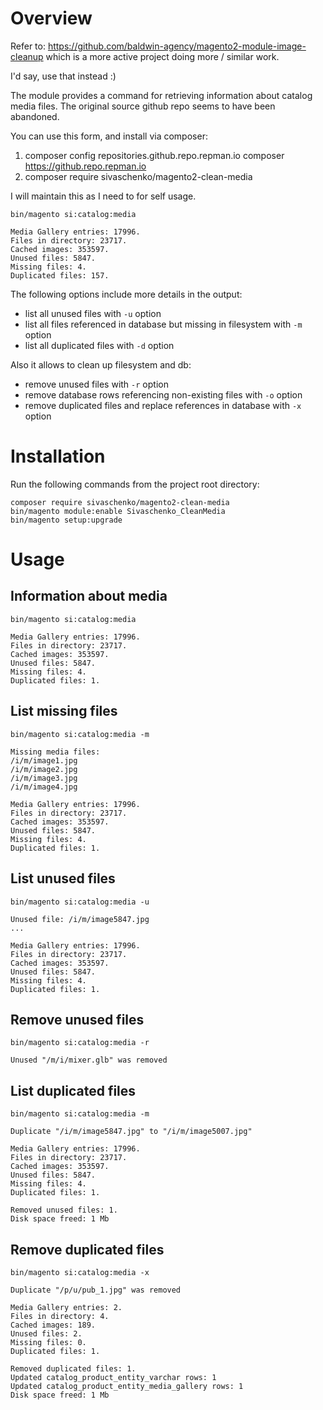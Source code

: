 # Overview

Refer to: https://github.com/baldwin-agency/magento2-module-image-cleanup which is a more active project doing more / similar work.

I'd say, use that instead :)

The module provides a command for retrieving information about catalog media files.
The original source github repo seems to have been abandoned.

You can use this form, and install via composer:

1. composer config repositories.github.repo.repman.io composer https://github.repo.repman.io
2. composer require sivaschenko/magento2-clean-media

I will maintain this as I need to for self usage.    

```
bin/magento si:catalog:media

Media Gallery entries: 17996.
Files in directory: 23717.
Cached images: 353597.
Unused files: 5847.
Missing files: 4.
Duplicated files: 157.
```

The following options include more details in the output:
 - list all unused files with `-u` option
 - list all files referenced in database but missing in filesystem with `-m` option
 - list all duplicated files with `-d` option

Also it allows to clean up filesystem and db:
 - remove unused files with `-r` option
 - remove database rows referencing non-existing files with `-o` option
 - remove duplicated files and replace references in database with `-x` option

# Installation

Run the following commands from the project root directory:

```
composer require sivaschenko/magento2-clean-media
bin/magento module:enable Sivaschenko_CleanMedia
bin/magento setup:upgrade
```

# Usage

## Information about media

```
bin/magento si:catalog:media

Media Gallery entries: 17996.
Files in directory: 23717.
Cached images: 353597.
Unused files: 5847.
Missing files: 4.
Duplicated files: 1.
```

## List missing files

```
bin/magento si:catalog:media -m

Missing media files:
/i/m/image1.jpg
/i/m/image2.jpg
/i/m/image3.jpg
/i/m/image4.jpg

Media Gallery entries: 17996.
Files in directory: 23717.
Cached images: 353597.
Unused files: 5847.
Missing files: 4.
Duplicated files: 1.
```

## List unused files

```
bin/magento si:catalog:media -u

Unused file: /i/m/image5847.jpg
...

Media Gallery entries: 17996.
Files in directory: 23717.
Cached images: 353597.
Unused files: 5847.
Missing files: 4.
Duplicated files: 1.
```

## Remove unused files

```
bin/magento si:catalog:media -r

Unused "/m/i/mixer.glb" was removed
```

## List duplicated files

```
bin/magento si:catalog:media -m

Duplicate "/i/m/image5847.jpg" to "/i/m/image5007.jpg"

Media Gallery entries: 17996.
Files in directory: 23717.
Cached images: 353597.
Unused files: 5847.
Missing files: 4.
Duplicated files: 1.

Removed unused files: 1.
Disk space freed: 1 Mb
```

## Remove duplicated files

```
bin/magento si:catalog:media -x

Duplicate "/p/u/pub_1.jpg" was removed

Media Gallery entries: 2.
Files in directory: 4.
Cached images: 189.
Unused files: 2.
Missing files: 0.
Duplicated files: 1.

Removed duplicated files: 1.
Updated catalog_product_entity_varchar rows: 1
Updated catalog_product_entity_media_gallery rows: 1
Disk space freed: 1 Mb
```

